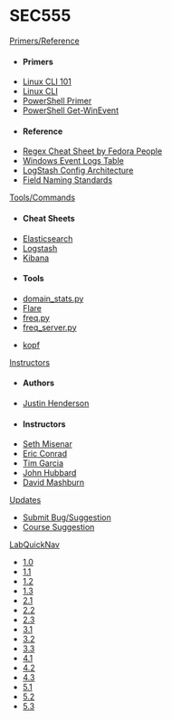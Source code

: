 SEC555
======

[Primers/Reference]()

- #### Primers
-	[Linux CLI 101](/Tools/LinuxCLI101.md)
-	[Linux CLI](/Tools/LinuxCLI.md)
-   [PowerShell Primer](/Tools/PowerShell.md)
-   [PowerShell Get-WinEvent](/Tools/Get-WinEvent.md)
- #### Reference
-	[Regex Cheat Sheet by Fedora People](/Resources/regular-expressions-cheat-sheet-v1.pdf)
-	[Windows Event Logs Table](/Tools/WindowsEventLogsTable.md)
-   [LogStash Config Architecture](/Resources/LogStashConfigArch.md)
-   [Field Naming Standards](/Resources/FieldNameGuidelines.md)

[Tools/Commands]()

- #### Cheat Sheets
-   [Elasticsearch](/Tools/Elasticsearch.md)
-   [Logstash](/Tools/Logstash.md)
-   [Kibana](/Tools/Kibana.md)
- #### Tools
<!-- - [bro](/Tools/bro.md) -->
- [domain_stats.py](/Tools/domain_stats.py.md)
- [Flare](/Tools/Flare.md)
- [freq.py](/Tools/freq.py.md)
- [freq_server.py](/Tools/freq_server.py.md)
<!-- Log Agent - beats -->
<!-- Log Agent - nxlog -->
- [kopf](/Tools/kopf.md)
<!-- Suricata -->

[Instructors]()

-	#### Authors
-	[Justin Henderson](/Instructors/JustinHenderson.md)
-	#### Instructors
-	[Seth Misenar](/Instructors/SethMisenar.md)
-	[Eric Conrad](/Instructors/EricConrad.md)
-	[Tim Garcia](/Instructors/TimGarcia.md)
-	[John Hubbard](/Instructors/JohnHubbard.md)
-   [David Mashburn](/Instructors/DavidMashburn.md)

[Updates]()

- [Submit Bug/Suggestion](/Updates/Bugs.md)
- [Course Suggestion](/Updates/Suggest.md)

[LabQuickNav]()

- [1.0](/Labs/555_1/0/sec555.1.0.md)
- [1.1](/Labs/555_1/1/sec555.1.1.md)
- [1.2](/Labs/555_1/2/sec555.1.2.md)
- [1.3](/Labs/555_1/3/sec555.1.3.md)
- [2.1](/Labs/555_2/1/sec555.2.1.md)
- [2.2](/Labs/555_2/2/sec555.2.2.md)
- [2.3](/Labs/555_2/3/sec555.2.3.md)
- [3.1](/Labs/555_3/1/sec555.3.1.md)
- [3.2](/Labs/555_3/2/sec555.3.2.md)
- [3.3](/Labs/555_3/3/sec555.3.3.md)
- [4.1](/Labs/555_4/1/sec555.4.1.md)
- [4.2](/Labs/555_4/2/sec555.4.2.md)
- [4.3](/Labs/555_4/3/sec555.4.3.md)
- [5.1](/Labs/555_5/1/sec555.5.1.md)
- [5.2](/Labs/555_5/2/sec555.5.2.md)
- [5.3](/Labs/555_5/3/sec555.5.3.md)

